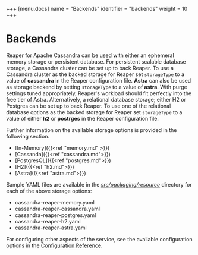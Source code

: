 +++
[menu.docs]
name = "Backends"
identifier = "backends"
weight = 10
+++

# Backends

Reaper for Apache Cassandra can be used with either an ephemeral memory storage or persistent database. For persistent scalable database storage, a Cassandra cluster can be set up to back Reaper. To use a Cassandra cluster as the backed storage for Reaper set `storageType` to a value of **cassandra** in the Reaper configuration file. **Astra** can also be used as storage backend by setting `storageType` to a value of **astra**. With purge settings tuned appropriately, Reaper's workload should fit perfectly into the free tier of Astra.
Alternatively, a relational database storage; either H2 or Postgres can be set up to back Reaper. To use one of the relational database options as the backed storage for Reaper set `storageType` to a value of either **h2** or **postrges** in the Reaper configuration file.

Further information on the available storage options is provided in the following section.

* [In-Memory]({{<ref "memory.md" >}})
* [Cassanda]({{<ref "cassandra.md">}})
* [PostgresQL]({{<ref "postgres.md">}})
* [H2]({{<ref "h2.md">}})
* [Astra]({{<ref "astra.md">}})

Sample YAML files are available in the *[src/packaging/resource](https://github.com/thelastpickle/cassandra-reaper/tree/master/src/packaging/resource)* directory for each of the above storage options:

* cassandra-reaper-memory.yaml
* cassandra-reaper-cassandra.yaml
* cassandra-reaper-postgres.yaml
* cassandra-reaper-h2.yaml
* cassandra-reaper-astra.yaml

For configuring other aspects of the service, see the available configuration options in the [Configuration Reference](../configuration).
